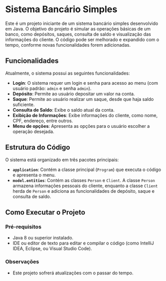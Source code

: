 # Sistema Bancário Simples

Este é um projeto iniciante de um sistema bancário simples desenvolvido em Java. O objetivo do projeto é simular as operações básicas de um banco, como depósitos, saques, consulta de saldo e visualização das informações do cliente. O código pode ser melhorado e expandido com o tempo, conforme novas funcionalidades forem adicionadas.

## Funcionalidades

Atualmente, o sistema possui as seguintes funcionalidades:

- **Login**: O sistema requer um login e senha para acesso ao menu (com usuário padrão: `admin` e senha `admin`).
- **Depósito**: Permite ao usuário depositar um valor na conta.
- **Saque**: Permite ao usuário realizar um saque, desde que haja saldo suficiente.
- **Consulta de Saldo**: Exibe o saldo atual da conta.
- **Exibição de Informações**: Exibe informações do cliente, como nome, CPF, endereço, entre outros.
- **Menu de opções**: Apresenta as opções para o usuário escolher a operação desejada.

## Estrutura do Código

O sistema está organizado em três pacotes principais:

- **`application`**: Contém a classe principal (`Program`) que executa o código e apresenta o menu.
- **`model.entities`**: Contém as classes `Person` e `Client`. A classe `Person` armazena informações pessoais do cliente, enquanto a classe `Client` herda de `Person` e adiciona as funcionalidades de depósito, saque e consulta de saldo.

## Como Executar o Projeto

### Pré-requisitos

- Java 8 ou superior instalado.
- IDE ou editor de texto para editar e compilar o código (como IntelliJ IDEA, Eclipse, ou Visual Studio Code).

### Observações
- Este projeto sofrerá atualizações com o passar do tempo.

